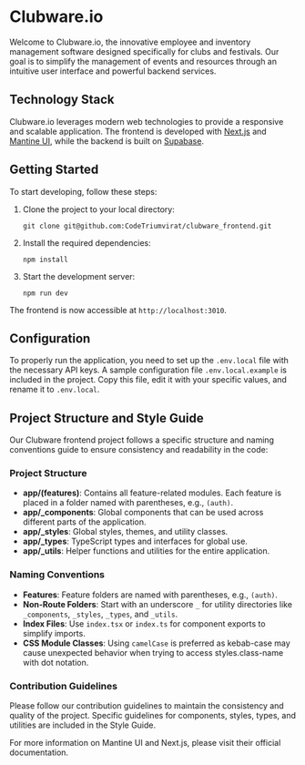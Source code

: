 # Clubware.io

Welcome to Clubware.io, the innovative employee and inventory management software designed specifically for clubs and festivals. Our goal is to simplify the management of events and resources through an intuitive user interface and powerful backend services.

## Technology Stack

Clubware.io leverages modern web technologies to provide a responsive and scalable application. The frontend is developed with [Next.js](https://nextjs.org/docs) and [Mantine UI](https://mantine.dev/docs/), while the backend is built on [Supabase](https://supabase.com/docs).

## Getting Started

To start developing, follow these steps:

1. Clone the project to your local directory:

    ```
    git clone git@github.com:CodeTriumvirat/clubware_frontend.git
    ```

2. Install the required dependencies:

    ```
    npm install
    ```

3. Start the development server:

    ```
    npm run dev
    ```

The frontend is now accessible at `http://localhost:3010`.

## Configuration

To properly run the application, you need to set up the `.env.local` file with the necessary API keys. A sample configuration file `.env.local.example` is included in the project. Copy this file, edit it with your specific values, and rename it to `.env.local`.

## Project Structure and Style Guide

Our Clubware frontend project follows a specific structure and naming conventions guide to ensure consistency and readability in the code:

### Project Structure

-   **app/(features)**: Contains all feature-related modules. Each feature is placed in a folder named with parentheses, e.g., `(auth)`.
-   **app/\_components**: Global components that can be used across different parts of the application.
-   **app/\_styles**: Global styles, themes, and utility classes.
-   **app/\_types**: TypeScript types and interfaces for global use.
-   **app/\_utils**: Helper functions and utilities for the entire application.

### Naming Conventions

-   **Features**: Feature folders are named with parentheses, e.g., `(auth)`.
-   **Non-Route Folders**: Start with an underscore `_` for utility directories like `_components`, `_styles`, `_types`, and `_utils`.
-   **Index Files**: Use `index.tsx` or `index.ts` for component exports to simplify imports.
-   **CSS Module Classes**: Using `camelCase` is preferred as kebab-case may cause unexpected behavior when trying to access styles.class-name with dot notation.

### Contribution Guidelines

Please follow our contribution guidelines to maintain the consistency and quality of the project. Specific guidelines for components, styles, types, and utilities are included in the Style Guide.

For more information on Mantine UI and Next.js, please visit their official documentation.
